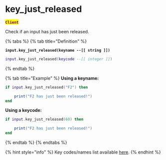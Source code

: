 # key\_just\_released

<mark style="color:purple;">**`Client`**</mark>

Check if an input has just been released.

{% tabs %}
{% tab title="Definition" %}
<pre class="language-lua"><code class="lang-lua"><strong>input.key_just_released(keyname --[[ string ]])
</strong></code></pre>

```lua
input.key_just_released(keycode --[[ integer ]])
```
{% endtab %}

{% tab title="Example" %}
**Using a keyname:**

```lua
if input.key_just_released("F2") then

    print("F2 has just been released!")
end
```

**Using a keycode:**

```lua
if input.key_just_released(60) then

    print("F2 has just been released!")
end
```
{% endtab %}
{% endtabs %}

{% hint style="info" %}
Key codes/names list available [here](../../game-reference/key-codes.md).
{% endhint %}
